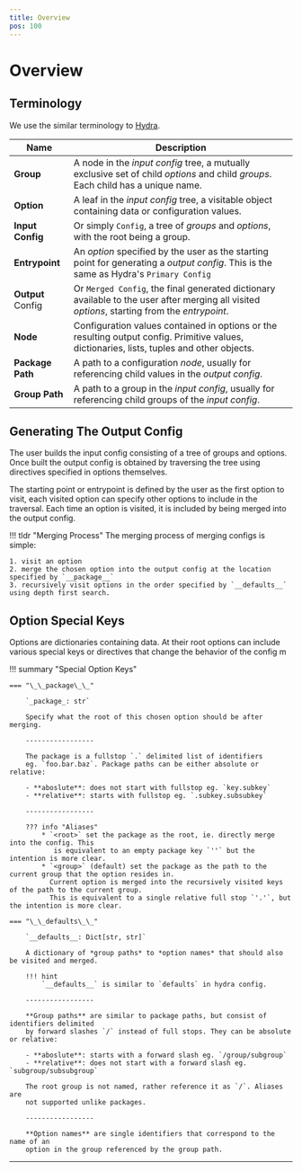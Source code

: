 ```yaml
---
title: Overview
pos: 100
---
```


# Overview

## Terminology

We use the similar terminology to [Hydra](https://hydra.cc).

| Name              | Description                                                             
| ----------------- | -----------
| **Group**         | A node in the _input config_ tree, a mutually exclusive set of child _options_ and child _groups_. Each child has a unique name.
| **Option**        | A leaf in the _input config_ tree, a visitable object containing data or configuration values.
| **Input Config**  | Or simply `Config`, a tree of _groups_ and _options_, with the root being a group.
| **Entrypoint**    | An _option_ specified by the user as the starting point for generating a _output config_. This is the same as Hydra's `Primary Config`
| **Output** Config | Or `Merged Config`, the final generated dictionary available to the user after merging all visited _options_, starting from the _entrypoint_.
| **Node**          | Configuration values contained in options or the resulting output config. Primitive values, dictionaries, lists, tuples and other objects.
| **Package Path**  | A path to a configuration _node_, usually for referencing child values in the _output config_.
| **Group Path**    | A path to a group in the _input config_, usually for referencing child groups of the _input config_.


## Generating The Output Config

The user builds the input config consisting of a tree of groups and options. Once built the output
config is obtained by traversing the tree using directives specified in options themselves.

The starting point or entrypoint is defined by the user as the first option to visit, each visited option can specify
other options to include in the traversal. Each time an option is visited, it is included by being merged into the output
config.

!!! tldr "Merging Process"
    The merging process of merging configs is simple:
    
    1. visit an option
    2. merge the chosen option into the output config at the location specified by `__package__`
    3. recursively visit options in the order specified by `__defaults__` using depth first search.


## Option Special Keys

Options are dictionaries containing data. At their
root options can include various special keys or directives that change the behavior of the config m

!!! summary "Special Option Keys"

    === "\_\_package\_\_"
    
        `_package_: str`
        
        Specify what the root of this chosen option should be after merging.

        -----------------

        The package is a fullstop `.` delimited list of identifiers
        eg. `foo.bar.baz`. Package paths can be either absolute or relative:
        
        - **aboslute**: does not start with fullstop eg. `key.subkey`
        - **relative**: starts with fullstop eg. `.subkey.subsubkey`

        -----------------
    
        ??? info "Aliases"
            * `<root>` set the package as the root, ie. directly merge into the config. This
               is equivalent to an empty package key `''` but the intention is more clear.
            * `<group>` (default) set the package as the path to the current group that the option resides in.
              Current option is merged into the recursively visited keys of the path to the current group.
              This is equivalent to a single relative full stop `'.'`, but the intention is more clear.
    
    === "\_\_defaults\_\_"
    
        `__defaults__: Dict[str, str]`
    
        A dictionary of *group paths* to *option names* that should also be visited and merged.

        !!! hint
            `__defaults__` is similar to `defaults` in hydra config.

        -----------------

        **Group paths** are similar to package paths, but consist of identifiers delimited
        by forward slashes `/` instead of full stops. They can be absolute or relative:

        - **aboslute**: starts with a forward slash eg. `/group/subgroup`
        - **relative**: does not start with a forward slash eg. `subgroup/subsubgroup`

        The root group is not named, rather reference it as `/`. Aliases are
        not supported unlike packages.

        -----------------

        **Option names** are single identifiers that correspond to the name of an
        option in the group referenced by the group path.


-------------------------------------------------------------
